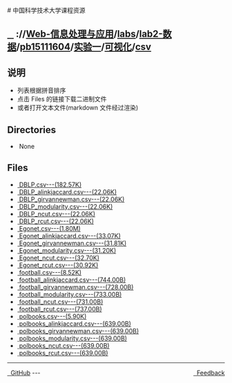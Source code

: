 
<head>
    <meta http-equiv="content-type" content="text/html; charset=utf-8">
    <link rel="stylesheet" href="https://use.fontawesome.com/releases/v5.8.1/css/all.css" integrity="sha384-50oBUHEmvpQ+1lW4y57PTFmhCaXp0ML5d60M1M7uH2+nqUivzIebhndOJK28anvf" crossorigin="anonymous">
    <title> 中国科学技术大学课程资源</title>
</head>
# 中国科学技术大学课程资源

<div>
  <h2>
    <a href="../index.html">&nbsp;&nbsp;<i class="fas fa-backward"></i>&nbsp;</a>
    :/<a href="../../../../../../../index.html"><i class="fas fa-home"></i></a>/<a href="../../../../../../index.html">Web-信息处理与应用</a>/<a href="../../../../../index.html">labs</a>/<a href="../../../../index.html">lab2-数据</a>/<a href="../../../index.html">pb15111604</a>/<a href="../../index.html">实验一</a>/<a href="../index.html">可视化</a>/<a href="index.html">csv</a>
  </h2>
</div>

## 说明
- 列表根据拼音排序
- 点击 Files 的链接下载二进制文件
- 或者打开文本文件(markdown 文件经过渲染)

<h2> Directories &nbsp; <a href="https://download-directory.github.io/?url=https://github.com/USTC-Resource/USTC-Course/tree/master/Web-信息处理与应用/labs/lab2-数据/pb15111604/实验一/可视化/csv" style="color:red;text-decoration:underline;" target="_black"><i class="fas fa-download"></i></a></h2>

<ul><li><i class="fas fa-meh"></i>&nbsp;None</li></ul>

## Files
<ul><li><a href="https://raw.githubusercontent.com/USTC-Resource/USTC-Course/master/Web-信息处理与应用/labs/lab2-数据/pb15111604/实验一/可视化/csv/DBLP.csv"><i class="fas fa-file"></i>&nbsp;DBLP.csv---(182.57K)</a></li>
<li><a href="https://raw.githubusercontent.com/USTC-Resource/USTC-Course/master/Web-信息处理与应用/labs/lab2-数据/pb15111604/实验一/可视化/csv/DBLP_alinkjaccard.csv"><i class="fas fa-file"></i>&nbsp;DBLP_alinkjaccard.csv---(22.06K)</a></li>
<li><a href="https://raw.githubusercontent.com/USTC-Resource/USTC-Course/master/Web-信息处理与应用/labs/lab2-数据/pb15111604/实验一/可视化/csv/DBLP_girvannewman.csv"><i class="fas fa-file"></i>&nbsp;DBLP_girvannewman.csv---(22.06K)</a></li>
<li><a href="https://raw.githubusercontent.com/USTC-Resource/USTC-Course/master/Web-信息处理与应用/labs/lab2-数据/pb15111604/实验一/可视化/csv/DBLP_modularity.csv"><i class="fas fa-file"></i>&nbsp;DBLP_modularity.csv---(22.06K)</a></li>
<li><a href="https://raw.githubusercontent.com/USTC-Resource/USTC-Course/master/Web-信息处理与应用/labs/lab2-数据/pb15111604/实验一/可视化/csv/DBLP_ncut.csv"><i class="fas fa-file"></i>&nbsp;DBLP_ncut.csv---(22.06K)</a></li>
<li><a href="https://raw.githubusercontent.com/USTC-Resource/USTC-Course/master/Web-信息处理与应用/labs/lab2-数据/pb15111604/实验一/可视化/csv/DBLP_rcut.csv"><i class="fas fa-file"></i>&nbsp;DBLP_rcut.csv---(22.06K)</a></li>
<li><a href="https://raw.githubusercontent.com/USTC-Resource/USTC-Course/master/Web-信息处理与应用/labs/lab2-数据/pb15111604/实验一/可视化/csv/Egonet.csv"><i class="fas fa-file"></i>&nbsp;Egonet.csv---(1.80M)</a></li>
<li><a href="https://raw.githubusercontent.com/USTC-Resource/USTC-Course/master/Web-信息处理与应用/labs/lab2-数据/pb15111604/实验一/可视化/csv/Egonet_alinkjaccard.csv"><i class="fas fa-file"></i>&nbsp;Egonet_alinkjaccard.csv---(33.07K)</a></li>
<li><a href="https://raw.githubusercontent.com/USTC-Resource/USTC-Course/master/Web-信息处理与应用/labs/lab2-数据/pb15111604/实验一/可视化/csv/Egonet_girvannewman.csv"><i class="fas fa-file"></i>&nbsp;Egonet_girvannewman.csv---(31.81K)</a></li>
<li><a href="https://raw.githubusercontent.com/USTC-Resource/USTC-Course/master/Web-信息处理与应用/labs/lab2-数据/pb15111604/实验一/可视化/csv/Egonet_modularity.csv"><i class="fas fa-file"></i>&nbsp;Egonet_modularity.csv---(31.20K)</a></li>
<li><a href="https://raw.githubusercontent.com/USTC-Resource/USTC-Course/master/Web-信息处理与应用/labs/lab2-数据/pb15111604/实验一/可视化/csv/Egonet_ncut.csv"><i class="fas fa-file"></i>&nbsp;Egonet_ncut.csv---(32.70K)</a></li>
<li><a href="https://raw.githubusercontent.com/USTC-Resource/USTC-Course/master/Web-信息处理与应用/labs/lab2-数据/pb15111604/实验一/可视化/csv/Egonet_rcut.csv"><i class="fas fa-file"></i>&nbsp;Egonet_rcut.csv---(30.92K)</a></li>
<li><a href="https://raw.githubusercontent.com/USTC-Resource/USTC-Course/master/Web-信息处理与应用/labs/lab2-数据/pb15111604/实验一/可视化/csv/football.csv"><i class="fas fa-file"></i>&nbsp;football.csv---(8.52K)</a></li>
<li><a href="https://raw.githubusercontent.com/USTC-Resource/USTC-Course/master/Web-信息处理与应用/labs/lab2-数据/pb15111604/实验一/可视化/csv/football_alinkjaccard.csv"><i class="fas fa-file"></i>&nbsp;football_alinkjaccard.csv---(744.00B)</a></li>
<li><a href="https://raw.githubusercontent.com/USTC-Resource/USTC-Course/master/Web-信息处理与应用/labs/lab2-数据/pb15111604/实验一/可视化/csv/football_girvannewman.csv"><i class="fas fa-file"></i>&nbsp;football_girvannewman.csv---(728.00B)</a></li>
<li><a href="https://raw.githubusercontent.com/USTC-Resource/USTC-Course/master/Web-信息处理与应用/labs/lab2-数据/pb15111604/实验一/可视化/csv/football_modularity.csv"><i class="fas fa-file"></i>&nbsp;football_modularity.csv---(733.00B)</a></li>
<li><a href="https://raw.githubusercontent.com/USTC-Resource/USTC-Course/master/Web-信息处理与应用/labs/lab2-数据/pb15111604/实验一/可视化/csv/football_ncut.csv"><i class="fas fa-file"></i>&nbsp;football_ncut.csv---(731.00B)</a></li>
<li><a href="https://raw.githubusercontent.com/USTC-Resource/USTC-Course/master/Web-信息处理与应用/labs/lab2-数据/pb15111604/实验一/可视化/csv/football_rcut.csv"><i class="fas fa-file"></i>&nbsp;football_rcut.csv---(737.00B)</a></li>
<li><a href="https://raw.githubusercontent.com/USTC-Resource/USTC-Course/master/Web-信息处理与应用/labs/lab2-数据/pb15111604/实验一/可视化/csv/polbooks.csv"><i class="fas fa-file"></i>&nbsp;polbooks.csv---(5.90K)</a></li>
<li><a href="https://raw.githubusercontent.com/USTC-Resource/USTC-Course/master/Web-信息处理与应用/labs/lab2-数据/pb15111604/实验一/可视化/csv/polbooks_alinkjaccard.csv"><i class="fas fa-file"></i>&nbsp;polbooks_alinkjaccard.csv---(639.00B)</a></li>
<li><a href="https://raw.githubusercontent.com/USTC-Resource/USTC-Course/master/Web-信息处理与应用/labs/lab2-数据/pb15111604/实验一/可视化/csv/polbooks_girvannewman.csv"><i class="fas fa-file"></i>&nbsp;polbooks_girvannewman.csv---(639.00B)</a></li>
<li><a href="https://raw.githubusercontent.com/USTC-Resource/USTC-Course/master/Web-信息处理与应用/labs/lab2-数据/pb15111604/实验一/可视化/csv/polbooks_modularity.csv"><i class="fas fa-file"></i>&nbsp;polbooks_modularity.csv---(639.00B)</a></li>
<li><a href="https://raw.githubusercontent.com/USTC-Resource/USTC-Course/master/Web-信息处理与应用/labs/lab2-数据/pb15111604/实验一/可视化/csv/polbooks_ncut.csv"><i class="fas fa-file"></i>&nbsp;polbooks_ncut.csv---(639.00B)</a></li>
<li><a href="https://raw.githubusercontent.com/USTC-Resource/USTC-Course/master/Web-信息处理与应用/labs/lab2-数据/pb15111604/实验一/可视化/csv/polbooks_rcut.csv"><i class="fas fa-file"></i>&nbsp;polbooks_rcut.csv---(639.00B)</a></li></ul>

---
<div style="text-decration:underline;display:inline">
  <a href="https://github.com/USTC-Resource/USTC-Course.git" target="_blank" rel="external"><i class="fab fa-github"></i>&nbsp; GitHub</a>
  <a href="mailto:&#122;huheqin1@gmail.com?subject=反馈与建议" style="float:right" target="_blank" rel="external"><i class="fas fa-envelope"></i>&nbsp; Feedback</a>
</div>
---


